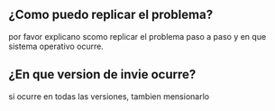 ## ¿Como puedo replicar el problema?
por favor explicano scomo replicar el problema paso a paso y en que sistema operativo ocurre.
## ¿En que version de invie ocurre?
si ocurre en todas las versiones, tambien mensionarlo
